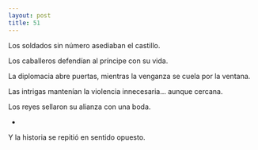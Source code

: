 ```yaml
---
layout: post
title: 51
---
```


Los soldados sin número asediaban el castillo.

Los caballeros defendían al príncipe con su vida.

La diplomacia abre puertas, mientras la venganza se cuela por la ventana.

Las intrigas mantenían la violencia innecesaria... aunque cercana.

Los reyes sellaron su alianza con una boda.

-

Y la historia se repitió en sentido opuesto.

